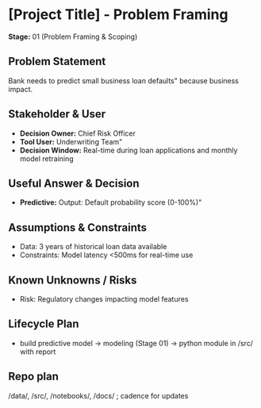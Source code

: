 # [Project Title] - Problem Framing  
**Stage:** 01 (Problem Framing & Scoping)  

## Problem Statement  
Bank needs to predict small business loan defaults" because business impact.

## Stakeholder & User  
- **Decision Owner:** Chief Risk Officer
- **Tool User:** Underwriting Team"
- **Decision Window:** Real-time during loan applications and monthly model retraining

## Useful Answer & Decision 
- **Predictive:** Output: Default probability score (0-100%)"

## Assumptions & Constraints
- Data: 3 years of historical loan data available
- Constraints: Model latency <500ms for real-time use

## Known Unknowns / Risks 
- Risk: Regulatory changes impacting model features

## Lifecycle Plan  
- build predictive model → modeling (Stage 01) → python module in /src/ with report

## Repo plan
/data/, /src/, /notebooks/, /docs/ ; cadence for updates